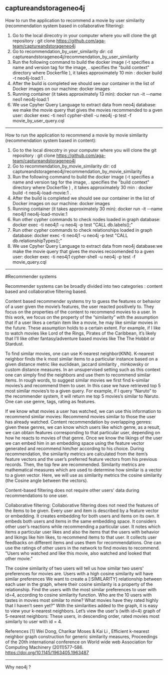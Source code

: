 ## captureandstorageneo4j

How to run the application to recommend a movie by user similarity (recommendation system based in collaborative filtering):
1) Go to the local direcotry in your computer where you will clone the git repository :
git clone https://github.com/aga-team/captureandstorageneo4j
2) Go to recommendation_by_user_similarity dir: 
cd captureandstorageneo4j/recommendation_by_user_similarity 
3) Run the following command to build the docker image (-t specifies a name and version tag for the image, . specifies the "build context"   directory where Dockerfile ), it takes approximately 10 min  :
docker build -t neo4j-load:1 .
4) After the build is completed we should see our container in the list of Docker images on our machine: 
docker images
5) Running container (it takes approximately 13 min):
docker run -it --name neo1 neo4j-load:1 
6) We use Cpyher Query Language to extract data from neo4j database: we make the movie query that gives the movies recommended to a gven user:
docker exec -ti neo1 cypher-shell -u neo4j -p test  -f movie_by_user_query.cql
------------------------------------------------------------------------------------------------------------
How to run the application to recommend a movie by movie similarity (recommendation system based in content):
1) Go to the local direcotry in your computer where you will clone the git repository :
git clone https://github.com/aga-team/captureandstorageneo4j
2) Go to recommendation_by_movie_similarity dir: 
cd captureandstorageneo4j/recommendation_by_movie_similarity 
3) Run the following command to build the docker image (-t specifies a name and version tag for the image, . specifies the "build context"   directory where Dockerfile ) , it takes approximately 30 min  :
docker build -t neo4j-load-movie:1 .
4) After the build is completed we should see our container in the list of Docker images on our machine: 
docker images
5) Running container (it takes approximately 30 min):
docker run -it --name neo4j1 neo4j-load-movie:1
6) Run other cypher commands to check nodes loaded in graph database:
docker exec -ti neo4j1 -u neo4j -p test "CALL  db.labels();" 
7) Run other cypher commands to check relationships loaded in graph database:
docker exec -ti neo4j1 -u neo4j -p test "CALL db.relationshipTypes();"
9) We use Cpyher Query Language to extract data from neo4j database:we make the movie query that gives the movies recoomended to a gven user:
docker exec -ti neo4j1 cypher-shell -u neo4j -p test  -f movie_query.cql

------------------------------------------------------------------------------------------------------------

#Recommender systems

Recommender systems can be broadly divided into two categories : content based and collaborative filtering based.

Content based recommender systems try to guess the features or behavior of a user given the movie’s features, the user 
reacted positively to. They focus on the properties of the content to recommend movies to a user. 
In this work, we focus on the property of the “similarity” with the assumption that 
if a user likes a certain item like a movie, he may like similar movies in the future.
These assumption holds to a certain extent. For example, if I like to watch movies like Lord of the Rings, Pirates of the Caribbean, it’s likely that I’ll like other fantasy/adventure based movies like The The Hobbit or Stardust.

To find similar movies, one can use K-nearest neighbor(KNN). K-nearest neighbor finds the k most similar items to a particular instance based on a given distance metric like euclidean, jaccard similarity , minkowsky or custom distance measures.
In an unsupervised setting such as this context one can simply find the neighbors and use them to recommend similar items. 
In rough words, to suggest similar movies we first find k-similar movies’s and recommend them to user. 
In this case we have retrieved top 5 most similar movies’s to a given query.
For example, if I query “Naruto” to the recommender system, it will return me top 5 movies’s similar to Naruto.
One can use genre, tags, rating as features.

If we know what movies a user has watched, we can use this information to recommend similar movies:
Recommend movies similar to those the user has already watched. 
Content recommendation by overlapping genres: given these genres, we can know which users like which genre, as a result, we can obtain 
features corresponding to that particular user, depending on how he reacts to movies of that genre. 
Once we know the likings of the user we can embed him in an embedding space using the feature vector generated 
and recommend him/her according to his choice. 
During recommendation, the similarity metrics are calculated from the item’s feature vectors and the user’s preferred feature vectors from his
previous records. Then, the top few are recommended.
Similarity metrics are mathematical measures which are used to determine how similar is a vector to a given vector.
Here, we will use as similarity metrics the cosine similarity (the Cosine angle between the vectors).

Content-based filtering does not require other users' data during recommendations to one user.

Collaborative filtering:
Collaborative filtering does not need the features of the items to be given. 
Every user and item is described by a feature vector or embedding.
It creates embedding for both users and items on its own. It embeds both users and items in the same embedding space.
It considers other user’s reactions while recommending a particular user. 
It notes which items a particular user likes and also the items that the users with behavior and likings like him likes, to 
recommend items to that user. It collects user feedbacks on different items and uses them for recommendations.
One can use the ratings of other users in the network to find movies to recommend.
"Users who watched and like this movie, also watched and looked that other movie."

The cosine similarity of two users will tell us how similar two users' preferences for movies are. Users with a high cosine similarity will have similar preferences
We want to create a [:SIMILARITY] relationship between each user in the graph, where their cosine similarity 
is a property of the relationship. 
Find the users with the most similar preferences to user with id=4, according to cosine similarity function.
Who are the 10 users with tastes in movies most similar to mine? 
What movies have they rated highly that I haven’t seen yet?"
With the similarities added to the graph, it is easy to view your k-nearest neighbors. 
Let’s view the user's (with id=4) graph of 5-nearest neighbors:
These users, in descending order, rated movies most similarly to user with id = 4.

References
[1] Wei Dong, Charikar Moses & Kai Li , Efficient k-nearest neighbor graph construction for generic similarity measures, Proceedings of the 20th international conference on World wide web Association for Computing Machinery (2011)577–586. https://doi.org/10.1145/1963405.1963487

----------------------------------------------------------------------------------------------------------------------------------

Why neo4j ?





